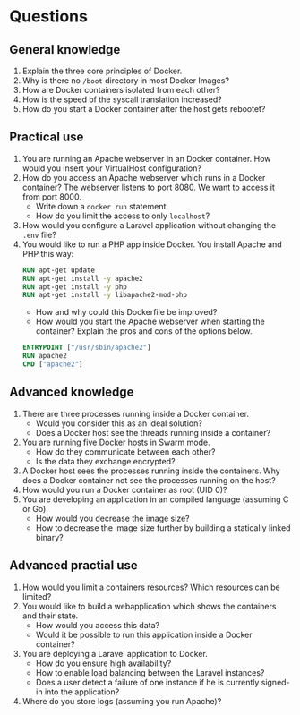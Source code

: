 # Questions

## General knowledge
1. Explain the three core principles of Docker.
1. Why is there no `/boot` directory in most Docker Images?
1. How are Docker containers isolated from each other?
1. How is the speed of the syscall translation increased?
1. How do you start a Docker container after the host gets rebootet?

## Practical use
1. You are running an Apache webserver in an Docker container. How would you insert your VirtualHost configuration?
1. How do you access an Apache webserver which runs in a Docker container? The webserver listens to port 8080.
We want to access it from port 8000.
    - Write down a `docker run` statement.
    - How do you limit the access to only `localhost`?
1. How would you configure a Laravel application without changing the `.env` file?
1. You would like to run a PHP app inside Docker. You install Apache and PHP this way:
    ```Dockerfile
    RUN apt-get update
    RUN apt-get install -y apache2
    RUN apt-get install -y php 
    RUN apt-get install -y libapache2-mod-php 
    ```
    - How and why could this Dockerfile be improved?
    - How would you start the Apache webserver when starting the container? Explain the pros and cons of the options below.
    ```Dockerfile
    ENTRYPOINT ["/usr/sbin/apache2"]
    RUN apache2
    CMD ["apache2"]
    ```

## Advanced knowledge
1. There are three processes running inside a Docker container.
    - Would you consider this as an ideal solution?
    - Does a Docker host see the threads running inside a container?
1. You are running five Docker hosts in Swarm mode.
    - How do they communicate between each other?
    - Is the data they exchange encrypted?
1. A Docker host sees the processes running inside the containers.
Why does a Docker container not see the processes running on the host?
1. How would you run a Docker container as root (UID 0)?
1. You are developing an application in an compiled language (assuming C or Go).
    - How would you decrease the image size?
    - How to decrease the image size further by building a statically linked binary?

## Advanced practial use
1. How would you limit a containers resources? Which resources can be limited?
1. You would like to build a webapplication which shows the containers and their state.
    - How would you access this data?
    - Would it be possible to run this application inside a Docker container?
1. You are deploying a Laravel application to Docker.
    - How do you ensure high availability?
    - How to enable load balancing between the Laravel instances?
    - Does a user detect a failure of one instance if he is currently signed-in into the application?
1. Where do you store logs (assuming you run Apache)?
